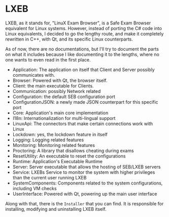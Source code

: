 # LXEB
LXEB, as it stands for, "LinuX Exam Browser", is a Safe Exam Browser equivalent for
Linux systems. However, instead of porting the C# code into Linux equivalents, I
decided to go the lengthy route, and make it completely rewritten in C++, with Qt,
and its specific Linux counterparts.

As of now, there are no documentations, but I'll try to document the parts on what
it includes because I like documenting it to the lengths, where no one wants to
even read in the first place.

- Application: The application on itself that Client and Server possibly communicates
  with.
- Browser: Powered with Qt, the browser itself.
- Client: the main executable for Clients.
- Communication: possibly Network related
- Configuration: the default SEB configuration port
- ConfigurationJSON: a newly made JSON counterpart for this specific port
- Core: Application's main core implementation
- I18n: Internationalization for multi-lingual support
- LinuxApi: The connectors that make certain connections work with Linux
- Lockdown: yes, the lockdown feature in itself
- Logging: Logging related features
- Monitoring: Monitoring related features
- Proctoring: A library that disallows cheating during exams
- ResetUtility: An executable to reset the configurations
- Runtime: Application's Executable Runtime
- Server: Server executable that allows the hosting of SEB/LXEB servers
- Service: LXEBs Service to monitor the system with higher privileges than the
  current user running LXEB
- SystemComponents: Components related to the system configurations, including VM
  checks
- UserInterface: Powered with Qt, powering up the main user interface

Along with that, there is the `Installer` that you can find. It is responsible for
installing, modifying and uninstalling LXEB itself.